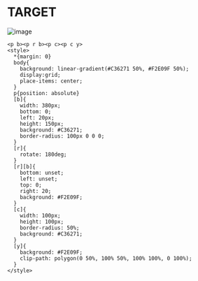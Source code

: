 # TARGET

![image](https://github.com/gaschneider/cssbattle/assets/16023844/b9465aa6-8461-4119-b56c-b4805092d61d)

```
<p b><p r b><p c><p c y>
<style>
  *{margin: 0}
  body{
    background: linear-gradient(#C36271 50%, #F2E09F 50%);
    display:grid;
    place-items: center;
  }
  p{position: absolute}
  [b]{
    width: 380px;
    bottom: 0;
    left: 20px;
    height: 150px;
    background: #C36271;
    border-radius: 100px 0 0 0;
  }
  [r]{
    rotate: 180deg;
  }
  [r][b]{
    bottom: unset;
    left: unset;
    top: 0;
    right: 20;
    background: #F2E09F;
  }
  [c]{
    width: 100px;
    height: 100px;
    border-radius: 50%;
    background: #C36271;
  }
  [y]{
    background: #F2E09F;
    clip-path: polygon(0 50%, 100% 50%, 100% 100%, 0 100%);
  }
</style>
```

